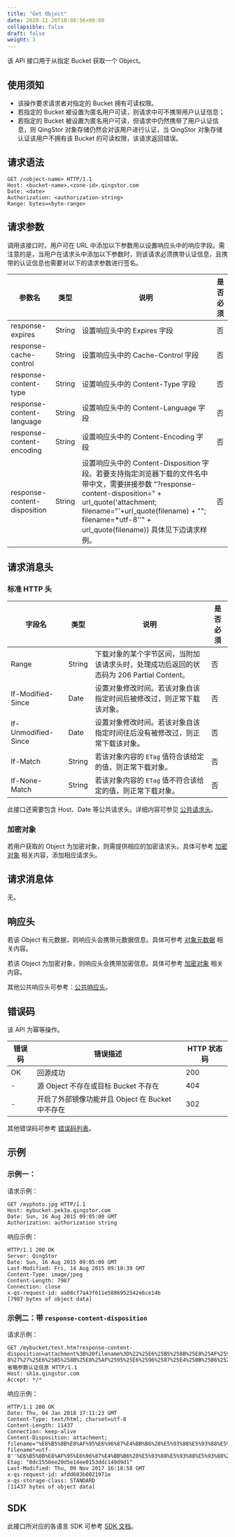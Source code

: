 ```yaml
---
title: "Get Object"
date: 2020-11-26T10:08:56+09:00
collapsible: false
draft: false
weight: 3
---
```


该 API 接口用于从指定 Bucket 获取一个 Object。

## 使用须知

- 该操作要求请求者对指定的 Bucket 拥有可读权限。
- 若指定的 Bucket 被设置为匿名用户可读，则请求中可不携带用户认证信息；
- 若指定的 Bucket 被设置为匿名用户可读，但请求中仍然携带了用户认证信息，则 QingStor 对象存储仍然会对该用户进行认证，当 QingStor 对象存储认证该用户不拥有该 Bucket 的可读权限，该请求返回错误。

## 请求语法

```http
GET /<object-name> HTTP/1.1
Host: <bucket-name>.<zone-id>.qingstor.com
Date: <date>
Authorization: <authorization-string>
Range: bytes=<byte-range>
```

## 请求参数

调用该接口时，用户可在 URL 中添加以下参数用以设置响应头中的响应字段。需注意的是，当用户在请求头中添加以下参数时，则该请求必须携带认证信息，且携带的认证信息也需要对以下的请求参数进行签名。

| 参数名 | 类型 | 说明 | 是否必须 |
| --- | --- | --- | --- |
| response-expires | String | 设置响应头中的 Expires 字段 | 否 |
| response-cache-control | String | 设置响应头中的 Cache-Control 字段 | 否 |
| response-content-type | String | 设置响应头中的 Content-Type 字段 | 否 |
| response-content-language | String | 设置响应头中的 Content-Language 字段 | 否 |
| response-content-encoding | String | 设置响应头中的 Content-Encoding 字段 | 否 |
| response-content-disposition | String | 设置响应头中的 Content-Disposition 字段。若要支持指定浏览器下载的文件名中带中文，需要拼接参数 "?response-content-disposition=" + url_quote('attachment; filename="'+url_quote(filename) + "\"; filename=*utf-8''" + url_quote(filename)) 具体见下边请求样例。 | 否 |

## 请求消息头

### 标准 HTTP 头

| 字段名 | 类型 | 说明 | 是否必须 |
| --- | --- | --- | --- |
| Range | String | 下载对象的某个字节区间，当附加该请求头时，处理成功后返回的状态码为 206 Partial Content。 | 否 |
| If-Modified-Since | Date | 设置对象修改时间。若该对象自该指定时间后被修改过，则正常下载该对象。 | 否 |
| If-Unmodified-Since | Date | 设置对象修改时间。若该对象自该指定时间往后没有被修改过，则正常下载该对象。 | 否 |
| If-Match | String | 若该对象内容的 `ETag` 值符合该给定的值，则正常下载对象。| 否 |
| If-None-Match | String | 若该对象内容的 `ETag` 值不符合该给定的值，则正常下载对象。 | 否 |

此接口还需要包含 Host、Date 等公共请求头。详细内容可参见 [公共请求头](/storage/object-storage/api/common_header/#请求头字段-request-header)。

### 加密对象

若用户获取的 Object 为加密对象，则需提供相应的加密请求头。具体可参考 [加密对象](/storage/object-storage/api/object/encryption/) 相关内容，添加相应请求头。

## 请求消息体

无。

## 响应头

若该 Object 有元数据，则响应头会携带元数据信息。具体可参考 [对象元数据](/storage/object-storage/api/metadata/) 相关内容。

若该 Object 为加密对象，则响应头会携带加密信息。具体可参考 [加密对象](/storage/object-storage/api/object/encryption/) 相关内容。

其他公共响应头可参考：[公共响应头](/storage/object-storage/api/common_header/#响应头字段-response-header)。

## 错误码

该 API 为幂等操作。

| 错误码 | 错误描述 | HTTP 状态码 |
| --- | --- | --- |
| OK | 回源成功 | 200 |
| - | 源 Object 不存在或目标 Bucket 不存在 | 404 |
| - | 开启了外部镜像功能并且 Object 在 Bucket 中不存在 | 302 |


其他错误码可参考 [错误码列表](/storage/object-storage/api/error_code/#错误码列表)。

## 示例

### 示例一：

请求示例：

```http
GET /myphoto.jpg HTTP/1.1
Host: mybucket.pek3a.qingstor.com
Date: Sun, 16 Aug 2015 09:05:00 GMT
Authorization: authorization string
```

响应示例：

```http
HTTP/1.1 200 OK
Server: QingStor
Date: Sun, 16 Aug 2015 09:05:00 GMT
Last-Modified: Fri, 14 Aug 2015 09:10:39 GMT
Content-Type: image/jpeg
Content-Length: 7987
Connection: close
x-qs-request-id: aa08cf7a43f611e5886952542e6ce14b
[7987 bytes of object data]
```

### 示例二：带 `response-content-disposition`

请求示例：

```http
GET /mybucket/test.htm?response-content-disposition=attachment%3B%20filename%3D%22%25E6%25B5%258B%25E8%25AF%2595%25E6%2596%2587%25E4%25BB%25B6%2528%25E5%2593%2588%25E5%2593%2588%25E5%2593%2588%2529.txt%22%3B%20filename%2A%3Dutf-8%27%27%25E6%25B5%258B%25E8%25AF%2595%25E6%2596%2587%25E4%25BB%25B6%2528%25E5%2593%2588%25E5%2593%2588%25E5%2593%2588%2529.txt&省略参数认证信息 HTTP/1.1
Host: sh1a.qingstor.com
Accept: */*
```

响应示例：

```http
HTTP/1.1 200 OK
Date: Thu, 04 Jan 2018 17:11:23 GMT
Content-Type: text/html; charset=utf-8
Content-Length: 11437
Connection: keep-alive
Content-Disposition: attachment; filename="%E6%B5%8B%E8%AF%95%E6%96%87%E4%BB%B6%28%E5%93%88%E5%93%88%E5%93%88%29.txt"; filename*=utf-8''%E6%B5%8B%E8%AF%95%E6%96%87%E4%BB%B6%28%E5%93%88%E5%93%88%E5%93%88%29.txt
Etag: "0dc1550ee20d5e14ee0153ddc149d9d1"
Last-Modified: Thu, 09 Nov 2017 16:18:58 GMT
x-qs-request-id: afdd603b0021971e
x-qs-storage-class: STANDARD
[11437 bytes of object data]
```

## SDK

此接口所对应的各语言 SDK 可参考 [SDK 文档](/storage/object-storage/sdk/)。


